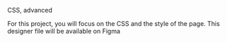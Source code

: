 CSS, advanced

For this project, you will focus on the CSS and the style of the page.
This designer file will be available on Figma
